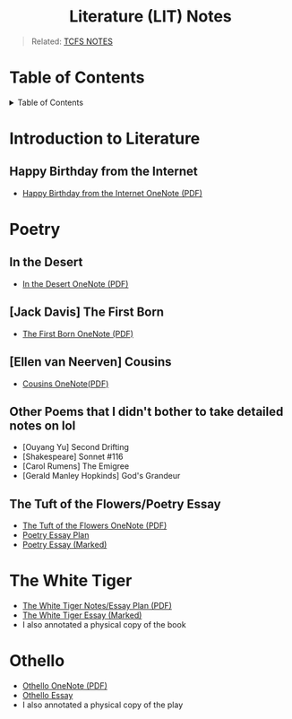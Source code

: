 <h1 align="center"><b> Literature (LIT) Notes </b></h1>

> Related: [TCFS NOTES](/tcfs-notes/README.md)

<h1> Table of Contents </h1>
<details>
  <summary>Table of Contents</summary>
  
- [Introduction to Literature](#introduction-to-literature)
  - [Happy Birthday from the Internet](#happy-birthday-from-the-internet)
- [Poetry](#poetry)
  - [In the Desert](#in-the-desert)
  - [[Jack Davis] The First Born](#jack-davis-the-first-born)
  - [[Ellen van Neerven] Cousins](#ellen-van-neerven-cousins)
  - [Other Poems that I didn't bother to take detailed notes on lol](#other-poems-that-i-didnt-bother-to-take-detailed-notes-on-lol)
  - [The Tuft of the Flowers/Poetry Essay](#the-tuft-of-the-flowerspoetry-essay)
- [The White Tiger](#the-white-tiger)
- [Othello](#othello)
</details>

# Introduction to Literature
## Happy Birthday from the Internet
* [Happy Birthday from the Internet OneNote (PDF)](sem1/lit-hbfti-onenote.pdf)
# Poetry
## In the Desert
* [In the Desert OneNote (PDF)](sem1/lit-in-the-desert-onenote.pdf)
## [Jack Davis] The First Born
* [The First Born OneNote (PDF)](sem1/lit-the-first-born-onenote.pdf)
## [Ellen van Neerven] Cousins
* [Cousins OneNote(PDF)](sem1/lit-cousins-onenote.pdf)
## Other Poems that I didn't bother to take detailed notes on lol
* [Ouyang Yu] Second Drifting
* [Shakespeare] Sonnet #116
* [Carol Rumens] The Emigree
* [Gerald Manley Hopkinds] God's Grandeur
## The Tuft of the Flowers/Poetry Essay
* [The Tuft of the Flowers OneNote (PDF)](sem1/lit-the-tuft-of-the-flowers-onenote.pdf)
* [Poetry Essay Plan](sem1/lit-poetry-essay-plan.md)
* [Poetry Essay (Marked)](sem1/lit-poetry-essay.md)
# The White Tiger
* [The White Tiger Notes/Essay Plan (PDF)](sem2/lit-twt-essay-plan.pdf)
* [The White Tiger Essay (Marked)](sem2/lit-twt-essay.md)
* I also annotated a physical copy of the book
# Othello
* [Othello OneNote (PDF)](sem2/lit-othello-onenote.pdf)
* [Othello Essay](sem2/lit-othello-essay.md)
* I also annotated a physical copy of the play
